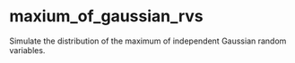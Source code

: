 # maxium_of_gaussian_rvs
Simulate the distribution of the maximum of independent Gaussian random variables. 
